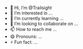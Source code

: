 - 👋 Hi, I’m @Trailsight
- 👀 I’m interested in ...
- 🌱 I’m currently learning ...
- 💞️ I’m looking to collaborate on ...
- 📫 How to reach me ...
- 😄 Pronouns: ...
- ⚡ Fun fact: ...

<!---
Trailsight/Trailsight is a ✨ special ✨ repository because its `README.md` (this file) appears on your GitHub profile.
You can click the Preview link to take a look at your changes.
--->
